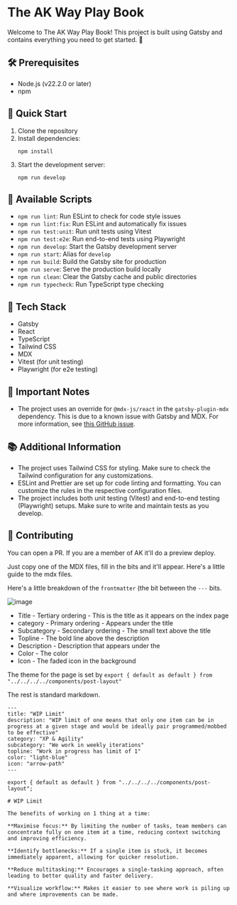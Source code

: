 # The AK Way Play Book

Welcome to The AK Way Play Book! This project is built using Gatsby and contains everything you need to get started. 🎉

## 🛠️ Prerequisites

- Node.js (v22.2.0 or later)
- npm

## 🚀 Quick Start

1. Clone the repository
2. Install dependencies:
   ```
   npm install
   ```
3. Start the development server:
   ```
   npm run develop
   ```

## 📜 Available Scripts

- `npm run lint`: Run ESLint to check for code style issues
- `npm run lint:fix`: Run ESLint and automatically fix issues
- `npm run test:unit`: Run unit tests using Vitest
- `npm run test:e2e`: Run end-to-end tests using Playwright
- `npm run develop`: Start the Gatsby development server
- `npm run start`: Alias for `develop`
- `npm run build`: Build the Gatsby site for production
- `npm run serve`: Serve the production build locally
- `npm run clean`: Clear the Gatsby cache and public directories
- `npm run typecheck`: Run TypeScript type checking

## 🧰 Tech Stack

- Gatsby
- React
- TypeScript
- Tailwind CSS
- MDX
- Vitest (for unit testing)
- Playwright (for e2e testing)

## 📝 Important Notes

- The project uses an override for `@mdx-js/react` in the `gatsby-plugin-mdx` dependency. This is due to a known issue with Gatsby and MDX. For more information, see [this GitHub issue](https://github.com/gatsbyjs/gatsby/issues/38928).

## 📚 Additional Information

- The project uses Tailwind CSS for styling. Make sure to check the Tailwind configuration for any customizations.
- ESLint and Prettier are set up for code linting and formatting. You can customize the rules in the respective configuration files.
- The project includes both unit testing (Vitest) and end-to-end testing (Playwright) setups. Make sure to write and maintain tests as you develop.

## 🤝 Contributing

You can open a PR. If you are a member of AK it'll do a preview deploy.

Just copy one of the MDX files, fill in the bits and it'll appear. Here's a little guide to the mdx files. 

Here's a little breakdown of the `frontmatter` (the bit between the `---` bits.

![image](https://github.com/user-attachments/assets/79316c76-691a-4a0c-8a38-55dd80b2f6c5)

* Title - Tertiary ordering -  This is the title as it appears on the index page
* category - Primary ordering - Appears under the title
* Subcategory - Secondary ordering - The small text above the title
* Topline - The bold line above the description
* Description - Description that appears under the
* Color - The color
* Icon - The faded icon in the background

The theme for the page is set by `export { default as default } from "../../../../components/post-layout"`

The rest is standard markdown.

```mdx
---
title: "WIP Limit"
description: "WIP limit of one means that only one item can be in progress at a given stage and would be ideally pair programmed/mobbed to be effective"
category: "XP & Agility"
subcategory: "We work in weekly iterations"
topline: "Work in progress has limit of 1"
color: "light-blue"
icon: "arrow-path"
---

export { default as default } from "../../../../components/post-layout";

# WIP Limit

The benefits of working on 1 thing at a time:

**Maximise focus:** By limiting the number of tasks, team members can concentrate fully on one item at a time, reducing context switching and improving efficiency.

**Identify bottlenecks:** If a single item is stuck, it becomes immediately apparent, allowing for quicker resolution.

**Reduce multitasking:** Encourages a single-tasking approach, often leading to better quality and faster delivery.

**Visualize workflow:** Makes it easier to see where work is piling up and where improvements can be made.
```
